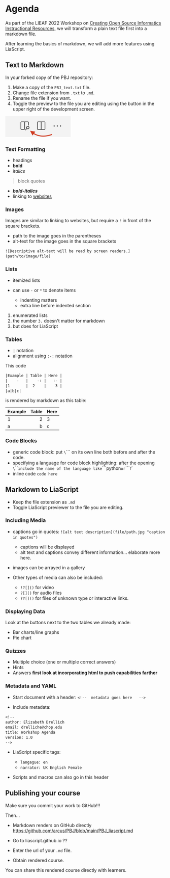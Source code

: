 <!--
author: Elizabeth Drellich
email: drelliche@chop.edu
title: Workshop Agenda
version: 1.0
-->


# Agenda

As part of the LIEAF 2022 Workshop on [Creating Open Source Informatics Instructional Resources](https://github.com/arcus/LIEAF2022_workshop/tree/joy-github), we will transform a plain text file first into a markdown file.

After learning the basics of markdown, we will add more features using LiaScript.

## Text to Markdown
In your forked copy of the PBJ repository:

1. Make a copy of the `PBJ_text.txt` file.
2. Change file extension from `.txt` to `.md`.
3. Rename the file if you want.
4. Toggle the preview to the file you are editing using the button in the upper right of the development screen.

![An arrow is pointing to the leftmost of three icons, a square divided by a vertical line with a magnifying glass on the right half.](media/screenshots/toggle_preview.png)

### Text Formatting
- headings
- **bold**
- _italics_

> block quotes

- _**bold-italics**_
- linking to [websites](https://github.com)

### Images
Images are similar to linking to websites, but require a `!` in front of the square brackets.
- path to the image goes in the parentheses
- alt-text for the image goes in the square brackets

```
![Descriptive alt-text will be read by screen readers.](path/to/image/file)
```

### Lists
- itemized lists
* can use `-` or `*` to denote items

  - indenting matters
  - extra line before indented section

1. enumerated lists
3. the number `3.` doesn't matter for markdown
4. but does for LiaScript

### Tables
- `|` notation
- alignment using `:-:` notation

This code

```
|Example | Table | Here |
|    -   |    -: |   :- |
|1       |  2    |    3 |
|a|b|c|
```

is rendered by markdown as this table:

|Example | Table | Here |
|    -   |    -: |   :- |
|1       |  2    |    3 |
|a|b|c|

### Code Blocks
- generic code block: put `\`\`\``  on its own line both before and after the code.
- specifying a language for code block highlighting: after the opening `\`\`\`` include the name of the language like `\`\`\`python` or `\`\`\`r`
- inline code `code here`

## Markdown to LiaScript
* Keep the file extension as `.md`
* Toggle LiaScript previewer to the file you are editing.

### Including Media
* captions go in quotes: `![alt text description](file/path.jpg "caption in quotes")`

  * captions will be displayed
  * alt text and captions convey different information... elaborate more here.

* images can be arrayed in a gallery
* Other types of media can also be included:

  - `!?[]()`  for video
  - `?[]()` for audio files
  - `??[]()` for files of unknown type or interactive links.

### Displaying Data

Look at the buttons next to the two tables we already made:

* Bar charts/line graphs
* Pie chart

### Quizzes
* Multiple choice (one or multiple correct answers)
* Hints
* Answers **first look at incorporating html to push capabilities farther**


### Metadata and YAML
* Start document with a header: `<!--  metadata goes here   -->`

* Include metadata:
```
<!--
author: Elizabeth Drellich
email: drelliche@chop.edu
title: Workshop Agenda
version: 1.0
-->
```

* LiaScript specific tags:

  * `langague: en`
  * `narrator: UK English Female`

* Scripts and macros can also go in this header

## Publishing your course
Make sure you commit your work to GitHub!!!

Then...

* Markdown renders on GitHub directly https://github.com/arcus/PBJ/blob/main/PBJ_liascript.md


* Go to liascript.github.io
??[](https://liascript.github.io)

* Enter the url of your `.md` file.
* Obtain rendered course.

You can share this rendered course directly with learners.
